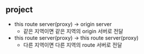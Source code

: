 ## project

- this route server(proxy) -> origin server
  - 같은 지역이면 같은 지역의 origin 서버로 전달
- this route server(proxy) -> this route server(proxy)
  - 다른 지역이면 다른 지역의 route 서버로 전달